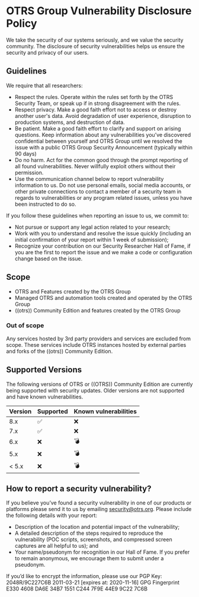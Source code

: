 # OTRS Group Vulnerability Disclosure Policy

We take the security of our systems seriously, and we value the security community.
The disclosure of security vulnerabilities helps us ensure the security and privacy of our users.

## Guidelines

We require that all researchers:

- Respect the rules. Operate within the rules set forth by the OTRS
Security Team, or speak up if in strong disagreement with the rules.
- Respect privacy. Make a good faith effort not to access or destroy
another user's data. Avoid degradation of user experience, disruption to
production systems, and destruction of data.
- Be patient. Make a good faith effort to clarify and support on
arising questions. Keep information about any vulnerabilities you’ve
discovered confidential between yourself and OTRS Group until we
resolved the issue with a public OTRS Group Security Announcement (typically
within 90 days)
- Do no harm. Act for the common good through the prompt reporting of
all found vulnerabilities. Never willfully exploit others without their
permission.
- Use the communication channel below to report vulnerability
information to us. Do not use personal emails, social media accounts, or
other private connections to contact a member of a security team in
regards to vulnerabilities or any program related issues, unless you
have been instructed to do so.

If you follow these guidelines when reporting an issue to us, we commit to:
- Not pursue or support any legal action related to your research;
- Work with you to understand and resolve the issue quickly (including
an initial confirmation of your report within 1 week of submission);
- Recognize your contribution on our Security Researcher Hall of Fame,
if you are the first to report the issue and we make a code or
configuration change based on the issue.

## Scope

- OTRS and Features created by the OTRS Group
- Managed OTRS and automation tools created and operated by the OTRS Group
- ((otrs)) Community Edition and features created by the OTRS Group

### Out of scope
Any services hosted by 3rd party providers and services are excluded
from scope. These services include OTRS instances hosted by external
parties and forks of the ((otrs)) Community Edition.


## Supported Versions

The following versions of OTRS or ((OTRS)) Community Edition are currently being supported with security updates.
Older versions are not supported and have known vulnerabilities.

| Version | Supported          | Known vulnerabilities   |
| ------- | ------------------ |------------------------ |
| 8.x     | :white_check_mark: |:x:                      |
| 7.x     | :white_check_mark: |:x:                      |
| 6.x     | :x:                |:bomb:                   |
| 5.x     | :x:                |:bomb:                   |
| < 5.x   | :x:                |:bomb:                   |

## How to report a security vulnerability?
If you believe you’ve found a security vulnerability in one of our
products or platforms please send it to us by emailing
security@otrs.org. Please include the following details with your report:

- Description of the location and potential impact of the vulnerability;
- A detailed description of the steps required to reproduce the
vulnerability (POC scripts, screenshots, and compressed screen captures
are all helpful to us); and
- Your name/pseudonym for recognition in our Hall of Fame. If you prefer
to remain anonymous, we encourage them to submit under a pseudonym.

If you’d like to encrypt the information, please use our PGP Key:
2048R/9C227C6B 2011-03-21 [expires at: 2020-11-16]
GPG Fingerprint E330 4608 DA6E 34B7 1551 C244 7F9E 44E9 9C22 7C6B
